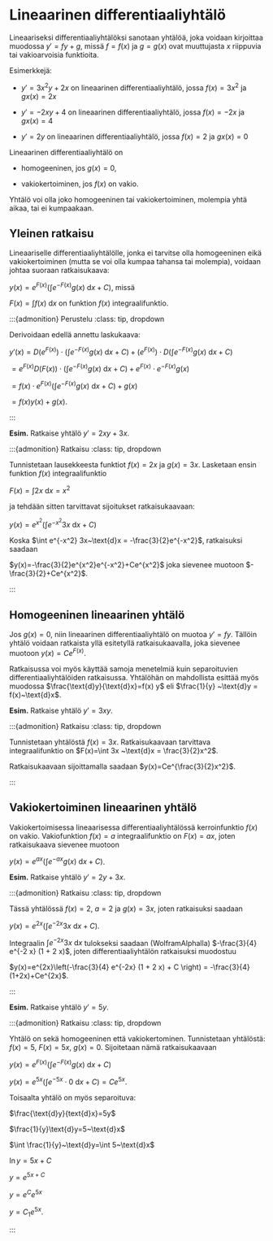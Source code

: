 # Lineaarinen differentiaaliyhtälö

Lineaariseksi differentiaaliyhtälöksi sanotaan yhtälöä, joka voidaan kirjoittaa muodossa $y'=fy+g$, missä $f=f(x)$ ja $g=g(x)$ ovat muuttujasta $x$ riippuvia tai vakioarvoisia funktioita.

Esimerkkejä:

- $y'=3x^2 y+2x$ on lineaarinen differentiaaliyhtälö, jossa $f(x)=3x^2$ ja $gx(x)=2x$

- $y'=-2xy+4$ on lineaarinen differentiaaliyhtälö, jossa $f(x)=-2x$ ja $gx(x)=4$

- $y'=2y$ on lineaarinen differentiaaliyhtälö, jossa $f(x)=2$ ja $gx(x)=0$

Lineaarinen differentiaaliyhtälö on

- homogeeninen, jos $g(x)=0$,

- vakiokertoiminen, jos $f(x)$ on vakio.

Yhtälö voi olla joko homogeeninen tai vakiokertoiminen, molempia yhtä aikaa, tai ei kumpaakaan.

## Yleinen ratkaisu

Lineaariselle differentiaaliyhtälölle, jonka ei tarvitse olla homogeeninen eikä vakiokertoiminen (mutta se voi olla kumpaa tahansa tai molempia), voidaan johtaa suoraan ratkaisukaava:

$y(x)=e^{F(x)}\left(\int e^{-F(x)}g(x) ~\text{d}x + C \right)$, missä

$F(x) = \int f(x)~\text{d}x$ on funktion $f(x)$ integraalifunktio.

:::{admonition} Perustelu
:class: tip, dropdown

Derivoidaan edellä annettu laskukaava:

$y'(x)=D\left(e^{F(x)}\right)\cdot \left(\int e^{-F(x)}g(x) ~\text{d}x + C \right) + \left(e^{F(x)}\right) \cdot D\left(\int e^{-F(x)}g(x) ~\text{d}x + C \right)$

$= e^{F(x)} D\left(F(x)\right)\cdot \left(\int e^{-F(x)}g(x) ~\text{d}x + C \right) + e^{F(x)}\cdot e^{-F(x)} g(x)$

$= f(x)\cdot e^{F(x)} \left(\int e^{-F(x)}g(x) ~\text{d}x + C \right) + g(x)$

$=f(x)y(x)+g(x)$.

:::

**Esim.** Ratkaise yhtälö $y'=2xy+3x$.

:::{admonition} Ratkaisu
:class: tip, dropdown

Tunnistetaan lausekkeesta funktiot $f(x)=2x$ ja $g(x)=3x$. Lasketaan ensin funktion $f(x)$ integraalifunktio

$F(x)=\int 2x~\text{d}x = x^2$

ja tehdään sitten tarvittavat sijoitukset ratkaisukaavaan:

$y(x)=e^{x^2}\left(\int e^{-x^2} 3x ~\text{d}x + C \right)$

Koska $\int e^{-x^2} 3x~\text{d}x = -\frac{3}{2}e^{-x^2}$, ratkaisuksi saadaan

$y(x)=-\frac{3}{2}e^{x^2}e^{-x^2}+Ce^{x^2}$ joka sievenee muotoon $-\frac{3}{2}+Ce^{x^2}$.

:::

## Homogeeninen lineaarinen yhtälö

Jos $g(x)=0$, niin lineaarinen differentiaaliyhtälö on muotoa $y'=fy$. Tällöin yhtälö voidaan ratkaista yllä esitetyllä ratkaisukaavalla, joka sievenee muotoon $y(x)=C e^{F(x)}$.

Ratkaisussa voi myös käyttää samoja menetelmiä kuin separoituvien differentiaaliyhtälöiden ratkaisussa. Yhtälöhän on mahdollista esittää myös muodossa $\frac{\text{d}y}{\text{d}x}=f(x) y$ eli $\frac{1}{y} ~\text{d}y = f(x)~\text{d}x$.

**Esim.** Ratkaise yhtälö $y'=3xy$.

:::{admonition} Ratkaisu
:class: tip, dropdown

Tunnistetaan yhtälöstä $f(x)=3x$. Ratkaisukaavaan tarvittava integraalifunktio on $F(x)=\int 3x ~\text{d}x = \frac{3}{2}x^2$.

Ratkaisukaavaan sijoittamalla saadaan $y(x)=Ce^{\frac{3}{2}x^2}$.

:::

## Vakiokertoiminen lineaarinen yhtälö

Vakiokertoimisessa lineaarisessa differentiaaliyhtälössä kerroinfunktio $f(x)$ on vakio. Vakiofunktion $f(x)=a$ integraalifunktio on $F(x)=ax$, joten ratkaisukaava sievenee muotoon

$y(x)=e^{ax}\left(\int e^{-ax} g(x) ~\text{d}x + C \right)$.

**Esim.** Ratkaise yhtälö $y'=2y+3x$.

:::{admonition} Ratkaisu
:class: tip, dropdown

Tässä yhtälössä $f(x)=2$, $a=2$ ja $g(x)=3x$, joten ratkaisuksi saadaan

$y(x)=e^{2x}\left(\int e^{-2x} 3x ~\text{d}x + C \right)$.

Integraalin $\int e^{-2x} 3x ~\text{d}x$ tulokseksi saadaan (WolframAlphalla) $-\frac{3}{4} e^{-2 x} (1 + 2 x)$, joten differentiaaliyhtälön ratkaisuksi muodostuu

$y(x)=e^{2x}\left(-\frac{3}{4} e^{-2x} (1 + 2 x) + C \right) = -\frac{3}{4}(1+2x)+Ce^{2x}$.

:::

**Esim.** Ratkaise yhtälö $y'=5y$.

:::{admonition} Ratkaisu
:class: tip, dropdown

Yhtälö on sekä homogeeninen että vakiokertominen. Tunnistetaan yhtälöstä: $f(x)=5$, $F(x)=5x$, $g(x)=0$. Sijoitetaan nämä ratkaisukaavaan 

$y(x)=e^{F(x)}\left(\int e^{-F(x)}g(x) ~\text{d}x + C \right)$

$y(x)=e^{5x}\left(\int e^{-5x}\cdot 0 ~\text{d}x + C \right) = Ce^{5x}$.

Toisaalta yhtälö on myös separoituva: 

$\frac{\text{d}y}{text{d}x}=5y$

$\frac{1}{y}\text{d}y=5~\text{d}x$

$\int \frac{1}{y}~\text{d}y=\int 5~\text{d}x$

$\ln{y} = 5x+C$

$y=e^{5x+C}$

$y=e^C e^{5x}$

$y=C_1 e^{5x}$.

:::